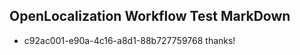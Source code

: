## OpenLocalization Workflow Test MarkDown
* c92ac001-e90a-4c16-a8d1-88b727759768 thanks!

<!--HONumber=Aug16_HO4-->


